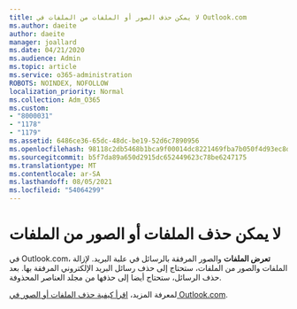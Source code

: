 ```yaml
---
title: لا يمكن حذف الصور أو الملفات من الملفات في Outlook.com
ms.author: daeite
author: daeite
manager: joallard
ms.date: 04/21/2020
ms.audience: Admin
ms.topic: article
ms.service: o365-administration
ROBOTS: NOINDEX, NOFOLLOW
localization_priority: Normal
ms.collection: Adm_O365
ms.custom:
- "8000031"
- "1178"
- "1179"
ms.assetid: 6486ce36-65dc-48dc-be19-52d6c7890956
ms.openlocfilehash: 98118c2db5468b1bca9f00014dc8221469fba7b050f4d93ec8d4707812517de9
ms.sourcegitcommit: b5f7da89a650d2915dc652449623c78be6247175
ms.translationtype: MT
ms.contentlocale: ar-SA
ms.lasthandoff: 08/05/2021
ms.locfileid: "54064299"
---
```

# <a name="cant-delete-files-or-photos-from-files"></a>لا يمكن حذف الملفات أو الصور من الملفات

في Outlook.com، **تعرض الملفات** والصور المرفقة بالرسائل في علبة البريد. لإزالة الملفات والصور من الملفات، ستحتاج إلى حذف رسائل البريد الإلكتروني المرفقة بها. بعد حذف الرسائل، ستحتاج أيضا إلى حذفها من مجلد العناصر المحذوفة.

لمعرفة المزيد، [اقرأ كيفية حذف الملفات أو الصور في Outlook.com](https://support.office.com/article/bae0531f-040f-4c42-90b9-786ca718c16d?wt.mc_id=Office_Outlook_com_Alchemy).
